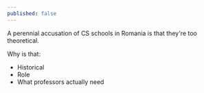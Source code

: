 ```yaml
---
published: false
---
```

A perennial accusation of CS schools in Romania is that they're too theoretical.

Why is that:

- Historical
- Role
- What professors actually need
